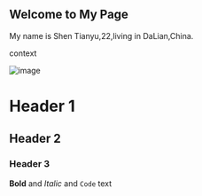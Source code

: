 ## Welcome to My Page

My name is Shen Tianyu,22,living in DaLian,China.

context

![image](http://wx2.sinaimg.cn/large/c31bb60bly1fpye2hdcefj21hc0tzqv5.jpg)


# Header 1
## Header 2
### Header 3



**Bold** and _Italic_ and `Code` text
